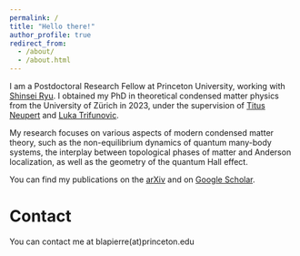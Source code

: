 ```yaml
---
permalink: /
title: "Hello there!"
author_profile: true
redirect_from: 
  - /about/
  - /about.html
---
```



I am a Postdoctoral Research Fellow at Princeton University, working with [Shinsei Ryu](https://phy.princeton.edu/people/shinsei-ryu). I obtained my PhD in theoretical condensed matter physics from the University of Zürich in 2023, under the supervision of [Titus Neupert](https://www.physik.uzh.ch/en/groups/neupert/team/neupert.html) and [Luka Trifunovic](https://www.lpt.ups-tlse.fr/spip.php?article1624&lang=fr).

My research focuses on various aspects of modern condensed matter theory, such as the non-equilibrium dynamics of quantum many-body systems, the interplay between topological phases of matter and Anderson localization, as well as the geometry of the quantum Hall effect.

You can find my publications on the [arXiv](https://arxiv.org/a/lapierre_b_1.html) and on [Google Scholar](https://scholar.google.com/citations?user=oGgrqHgAAAAJ&hl=en&oi=ao).


Contact
======
You can contact me at blapierre(at)princeton.edu
